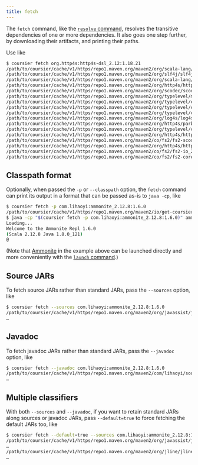 ```yaml
---
title: fetch
---
```


The `fetch` command, like the [`resolve` command](cli-resolve.md), resolves
the transitive dependencies of one or more dependencies. It also goes one step
further, by downloading their artifacts, and printing their paths.

Use like
```bash
$ coursier fetch org.http4s:http4s-dsl_2.12:1.18.21
/path/to/coursier/cache/v1/https/repo1.maven.org/maven2/org/scala-lang/scala-reflect/2.12.6/scala-reflect-2.12.6.jar
/path/to/coursier/cache/v1/https/repo1.maven.org/maven2/org/slf4j/slf4j-api/1.7.25/slf4j-api-1.7.25.jar
/path/to/coursier/cache/v1/https/repo1.maven.org/maven2/org/scala-lang/scala-library/2.12.7/scala-library-2.12.7.jar
/path/to/coursier/cache/v1/https/repo1.maven.org/maven2/org/http4s/http4s-websocket_2.12/0.2.1/http4s-websocket_2.12-0.2.1.jar
/path/to/coursier/cache/v1/https/repo1.maven.org/maven2/org/scodec/scodec-bits_2.12/1.1.6/scodec-bits_2.12-1.1.6.jar
/path/to/coursier/cache/v1/https/repo1.maven.org/maven2/org/typelevel/machinist_2.12/0.6.5/machinist_2.12-0.6.5.jar
/path/to/coursier/cache/v1/https/repo1.maven.org/maven2/org/typelevel/cats-effect_2.12/0.10.1/cats-effect_2.12-0.10.1.jar
/path/to/coursier/cache/v1/https/repo1.maven.org/maven2/org/typelevel/cats-core_2.12/1.4.0/cats-core_2.12-1.4.0.jar
/path/to/coursier/cache/v1/https/repo1.maven.org/maven2/org/typelevel/cats-macros_2.12/1.4.0/cats-macros_2.12-1.4.0.jar
/path/to/coursier/cache/v1/https/repo1.maven.org/maven2/org/log4s/log4s_2.12/1.6.1/log4s_2.12-1.6.1.jar
/path/to/coursier/cache/v1/https/repo1.maven.org/maven2/org/http4s/parboiled_2.12/1.0.0/parboiled_2.12-1.0.0.jar
/path/to/coursier/cache/v1/https/repo1.maven.org/maven2/org/typelevel/cats-kernel_2.12/1.4.0/cats-kernel_2.12-1.4.0.jar
/path/to/coursier/cache/v1/https/repo1.maven.org/maven2/org/http4s/http4s-core_2.12/0.18.21/http4s-core_2.12-0.18.21.jar
/path/to/coursier/cache/v1/https/repo1.maven.org/maven2/co/fs2/fs2-scodec_2.12/0.10.6/fs2-scodec_2.12-0.10.6.jar
/path/to/coursier/cache/v1/https/repo1.maven.org/maven2/org/http4s/http4s-dsl_2.12/0.18.21/http4s-dsl_2.12-0.18.21.jar
/path/to/coursier/cache/v1/https/repo1.maven.org/maven2/co/fs2/fs2-io_2.12/0.10.6/fs2-io_2.12-0.10.6.jar
/path/to/coursier/cache/v1/https/repo1.maven.org/maven2/co/fs2/fs2-core_2.12/0.10.6/fs2-core_2.12-0.10.6.jar
```

## Classpath format

Optionally, when passed the `-p` or `--classpath` option, the `fetch` command
can print its output in a format that can be passed as-is to `java -cp`, like
```bash
$ coursier fetch -p com.lihaoyi:ammonite_2.12.8:1.6.0
/path/to/coursier/cache/v1/https/repo1.maven.org/maven2/io/get-coursier/coursier_2.12/1.1.0-M7/coursier_2.12-1.1.0-M7.jar:/path/to/coursier/cache/v1/https/repo1.maven.org/maven2/org/jline/jline-terminal/3.6.2/jline-terminal-3.6.2.jar:…
$ java -cp "$(coursier fetch -p com.lihaoyi:ammonite_2.12.8:1.6.0)" ammonite.Main
Loading...
Welcome to the Ammonite Repl 1.6.0
(Scala 2.12.8 Java 1.8.0_121)
@
```

(Note that [Ammonite](https://ammonite.io) in the example above can be launched
directly and more conveniently with the [`launch` command](cli-launch.md).)

## Source JARs

To fetch source JARs rather than standard JARs, pass the `--sources` option,
like
```bash
$ coursier fetch --sources com.lihaoyi:ammonite_2.12.8:1.6.0
/path/to/coursier/cache/v1/https/repo1.maven.org/maven2/org/javassist/javassist/3.21.0-GA/javassist-3.21.0-GA-sources.jar
…
```

## Javadoc

To fetch javadoc JARs rather than standard JARs, pass the `--javadoc` option,
like
```bash
$ coursier fetch --javadoc com.lihaoyi:ammonite_2.12.8:1.6.0
/path/to/coursier/cache/v1/https/repo1.maven.org/maven2/com/lihaoyi/sourcecode_2.12/0.1.5/sourcecode_2.12-0.1.5-javadoc.jar
…
```

## Multiple classifiers

With both `--sources` and `--javadoc`, if you want to retain standard JARs along
sources or javadoc JARs, pass `--default=true` to force fetching the default
JARs too, like
```bash
$ coursier fetch --default=true --sources com.lihaoyi:ammonite_2.12.8:1.6.0
/path/to/coursier/cache/v1/https/repo1.maven.org/maven2/org/javassist/javassist/3.21.0-GA/javassist-3.21.0-GA-sources.jar
…
/path/to/coursier/cache/v1/https/repo1.maven.org/maven2/org/jline/jline-terminal/3.6.2/jline-terminal-3.6.2.jar
…
```
